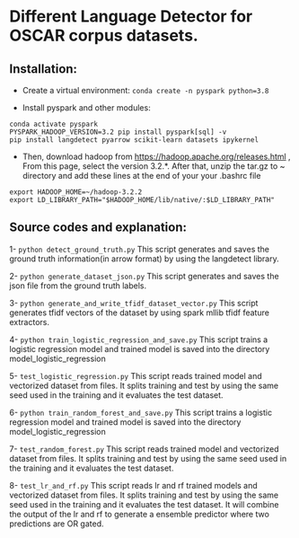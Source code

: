 # Different Language Detector for OSCAR corpus datasets.

## Installation:

* Create a virtual environment:
`conda create -n pyspark python=3.8`

* Install pyspark and other modules:

```
conda activate pyspark
PYSPARK_HADOOP_VERSION=3.2 pip install pyspark[sql] -v
pip install langdetect pyarrow scikit-learn datasets ipykernel
```

* Then, download hadoop from https://hadoop.apache.org/releases.html , From this page, select the version 3.2.*. After that, unzip the tar.gz to ~ directory and add these lines at the end of your your .bashrc file
```
export HADOOP_HOME=~/hadoop-3.2.2
export LD_LIBRARY_PATH="$HADOOP_HOME/lib/native/:$LD_LIBRARY_PATH"

```

## Source codes and explanation:

1- `python detect_ground_truth.py`
This script generates and saves the ground truth information(in arrow format) by using the langdetect library.

2- `python generate_dataset_json.py`
This script generates and saves the json file from the ground truth labels.

3- `python generate_and_write_tfidf_dataset_vector.py`
This script generates tfidf vectors of the dataset by using spark mllib tfidf feature extractors.

4- `python train_logistic_regression_and_save.py`
This script trains a logistic regression model and trained model is saved into the directory model_logistic_regression

5- `test_logistic_regression.py`
This script reads trained model and vectorized dataset from files. It splits training and test by using the same seed used in the training and it evaluates the test dataset.

6- `python train_random_forest_and_save.py`
This script trains a logistic regression model and trained model is saved into the directory model_logistic_regression

7- `test_random_forest.py`
This script reads trained model and vectorized dataset from files. It splits training and test by using the same seed used in the training and it evaluates the test dataset.

8- `test_lr_and_rf.py`
This script reads lr and rf trained models and vectorized dataset from files. It splits training and test by using the same seed used in the training and it evaluates the test dataset. It will combine the output of the lr and rf to generate a ensemble predictor where two predictions are OR gated.
